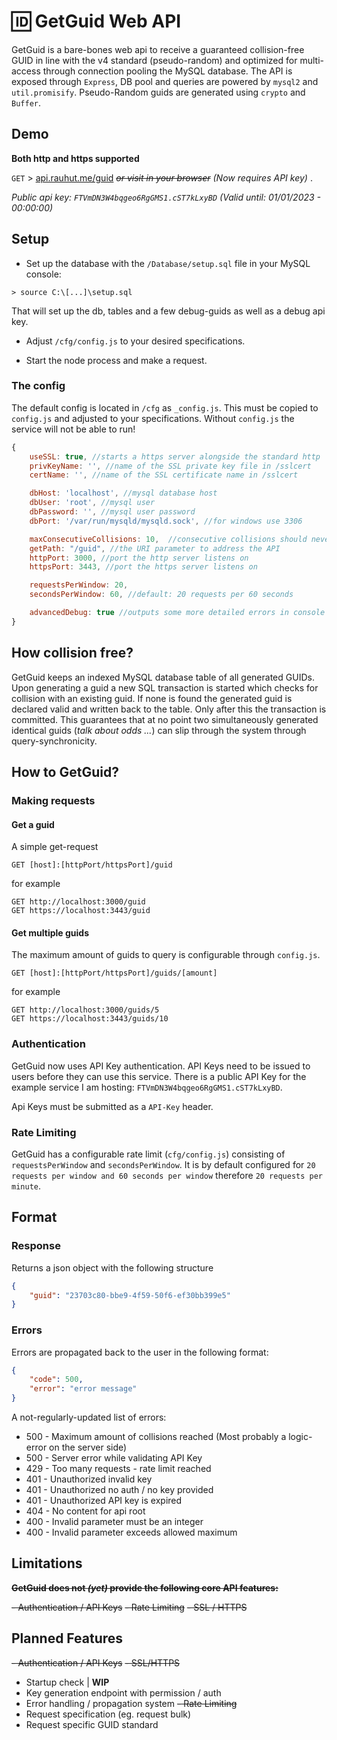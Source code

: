 # 🆔 GetGuid Web API 

GetGuid is a bare-bones web api to receive a guaranteed collision-free GUID in line with the v4 standard (pseudo-random) and optimized for multi-access through connection pooling the MySQL database. The API is exposed through ``Express``, DB pool and queries are powered by ``mysql2`` and `util.promisify`. Pseudo-Random guids are generated using `crypto` and `Buffer`.

## Demo

**Both http and https supported**

``GET`` > [api.rauhut.me/guid](https://api.rauhut.me/guid) *~~or visit in your browser~~ (Now requires API key)* .

*Public api key: `FTVmDN3W4bqgeo6RgGMS1.cST7kLxyBD` (Valid until: 01/01/2023 - 00:00:00)*

## Setup

- Set up the database with the ``/Database/setup.sql`` file in your MySQL console:
```
> source C:\[...]\setup.sql
```

That will set up the db, tables and a few debug-guids as well as a debug api key.

- Adjust ``/cfg/config.js`` to your desired specifications.

- Start the node process and make a request.

### The config

The default config is located in ``/cfg`` as `_config.js`. This must be copied to `config.js` and adjusted to your specifications. Without `config.js` the service will not be able to run!

```javascript
{
    useSSL: true, //starts a https server alongside the standard http
    privKeyName: '', //name of the SSL private key file in /sslcert
    certName: '', //name of the SSL certificate name in /sslcert

    dbHost: 'localhost', //mysql database host
    dbUser: 'root', //mysql user
    dbPassword: '', //mysql user password
    dbPort: '/var/run/mysqld/mysqld.sock', //for windows use 3306

    maxConsecutiveCollisions: 10,  //consecutive collisions should never occur, if this threshold (> 1) is exceeded, there is an error in the code.
    getPath: "/guid", //the URI parameter to address the API
    httpPort: 3000, //port the http server listens on
    httpsPort: 3443, //port the https server listens on

    requestsPerWindow: 20,
    secondsPerWindow: 60, //default: 20 requests per 60 seconds

    advancedDebug: true //outputs some more detailed errors in console
}

```

## How collision free?

GetGuid keeps an indexed MySQL database table of all generated GUIDs. Upon generating a guid a new SQL transaction is started which checks for collision with an existing guid. If none is found the generated guid is declared valid and written back to the table. Only after this the transaction is committed. This guarantees that at no point two simultaneously generated identical guids (*talk about odds ...*) can slip through the system through query-synchronicity.

## How to GetGuid?

### Making requests

#### Get a guid

A simple get-request
```
GET [host]:[httpPort/httpsPort]/guid
```

for example
```
GET http://localhost:3000/guid
GET https://localhost:3443/guid
```

#### Get multiple guids

The maximum amount of guids to query is configurable through `config.js`.
```
GET [host]:[httpPort/httpsPort]/guids/[amount]
```

for example
```
GET http://localhost:3000/guids/5
GET https://localhost:3443/guids/10
```

### Authentication

GetGuid now uses API Key authentication. API Keys need to be issued to users before they can use this service. There is a public API Key for the example service I am hosting: `FTVmDN3W4bqgeo6RgGMS1.cST7kLxyBD`.

Api Keys must be submitted as a `API-Key` header.

### Rate Limiting

GetGuid has a configurable rate limit (`cfg/config.js`) consisting of `requestsPerWindow` and `secondsPerWindow`. It is by default configured for `20 requests per window and 60 seconds per window` therefore `20 requests per minute`.

## Format

### Response

Returns a json object with the following structure
```json
{
    "guid": "23703c80-bbe9-4f59-50f6-ef30bb399e5"
}
```
### Errors

Errors are propagated back to the user in the following format:
```json
{
    "code": 500,
    "error": "error message"
}
```

A not-regularly-updated list of errors:

- 500 - Maximum amount of collisions reached (Most probably a logic-error on the server side)
- 500 - Server error while validating API Key
- 429 - Too many requests - rate limit reached
- 401 - Unauthorized invalid key
- 401 - Unauthorized no auth / no key provided
- 401 - Unauthorized API key is expired
- 404 - No content for api root
- 400 - Invalid parameter must be an integer
- 400 - Invalid parameter exceeds allowed maximum

## Limitations

**~~GetGuid does not *(yet)* provide the following core API features:~~**

~~- Authentication / API Keys~~
~~- Rate Limiting~~
~~- SSL / HTTPS~~

## Planned Features

~~- Authentication / API Keys~~
~~- SSL/HTTPS~~
- Startup check | **WIP**
- Key generation endpoint with permission / auth
- Error handling / propagation system
~~- Rate Limiting~~
- Request specification (eg. request bulk)
- Request specific GUID standard